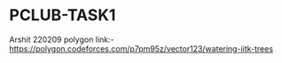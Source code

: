 # PCLUB-TASK1
Arshit 220209
polygon link:- https://polygon.codeforces.com/p7pm95z/vector123/watering-iitk-trees
